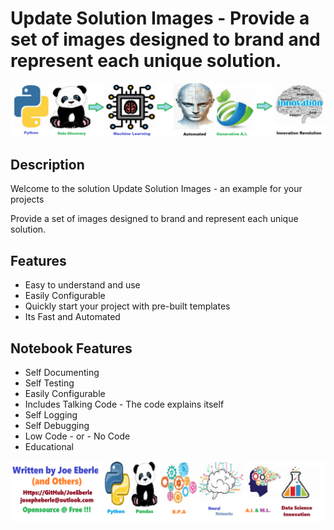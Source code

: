 
# Update Solution Images - Provide a set of images designed to brand and represent each unique solution.

![Code Logo](code.png)
## Description

Welcome to the solution Update Solution Images - an example for your projects

Provide a set of images designed to brand and represent each unique solution.
    
## Features
- Easy to understand and use  
- Easily Configurable 
- Quickly start your project with pre-built templates
- Its Fast and Automated
    
## Notebook Features
- Self Documenting 
- Self Testing 
- Easily Configurable
- Includes Talking Code - The code explains itself
- Self Logging 
- Self Debugging 
- Low Code - or - No Code
- Educational 
    
![Code Logo](developer.png)
    